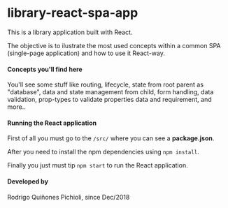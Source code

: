 # library-react-spa-app

This is a library application built with React. 

The objective is to ilustrate the most used concepts within a common SPA (single-page application) and how to use it React-way.

#### Concepts you'll find here
You'll see some stuff like routing, lifecycle, state from root parent as "database", data and state management from child, form handling, data validation, prop-types to validate properties data and requirement, and more..

#### Running the React application
First of all you must go to the ```/src/``` where you can see a **package.json**. 

After you need to install the npm dependencies using ```npm install```.

Finally you just must tip ```npm start``` to run the React application.

#### Developed by
Rodrigo Quiñones Pichioli, since Dec/2018
